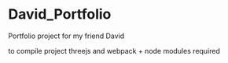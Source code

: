 # David_Portfolio
Portfolio project for my friend David

to compile project threejs and webpack + node modules required
